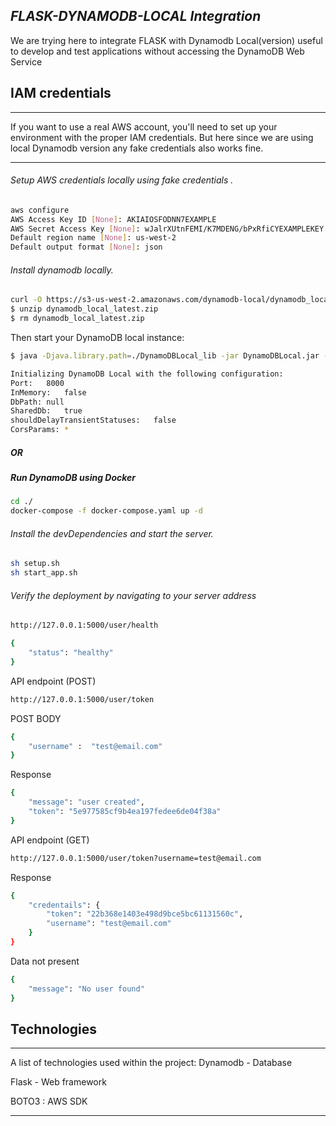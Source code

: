 ## _FLASK-DYNAMODB-LOCAL Integration_

We are trying here to integrate FLASK with Dynamodb Local(version)
useful to develop and test applications without accessing the DynamoDB Web Service

## IAM credentials
*** 
If you want to use a real AWS account, you'll need to set up your environment with the proper IAM credentials.
But here since we are using local Dynamodb version any fake credentials also works fine.
***

###### Setup AWS credentials locally using fake credentials . ######

```bash
aws configure
AWS Access Key ID [None]: AKIAIOSFODNN7EXAMPLE
AWS Secret Access Key [None]: wJalrXUtnFEMI/K7MDENG/bPxRfiCYEXAMPLEKEY
Default region name [None]: us-west-2
Default output format [None]: json
```
###### Install dynamodb locally. ######

```bash
curl -O https://s3-us-west-2.amazonaws.com/dynamodb-local/dynamodb_local_latest.zip
$ unzip dynamodb_local_latest.zip
$ rm dynamodb_local_latest.zip
```
Then start your DynamoDB local instance:

```bash
$ java -Djava.library.path=./DynamoDBLocal_lib -jar DynamoDBLocal.jar -sharedDb

Initializing DynamoDB Local with the following configuration:
Port:	8000
InMemory:	false
DbPath:	null
SharedDb:	true
shouldDelayTransientStatuses:	false
CorsParams:	*
```

##### OR ####

##### Run DynamoDB using Docker ####
```bash
cd ./
docker-compose -f docker-compose.yaml up -d  
```
###### Install the devDependencies and start the server. ######

```bash
sh setup.sh
sh start_app.sh
```

###### Verify the deployment by navigating to your server address ######


```bash
http://127.0.0.1:5000/user/health
```

```bash
{
    "status": "healthy"
}
```
API endpoint (POST)

```bash
http://127.0.0.1:5000/user/token
```
POST BODY
```bash
{
    "username" :  "test@email.com"
}
```
Response 

```bash
{
    "message": "user created",
    "token": "5e977585cf9b4ea197fedee6de04f38a"
}
```

API endpoint (GET)

```bash
http://127.0.0.1:5000/user/token?username=test@email.com
```

Response 

```bash
{
    "credentails": {
        "token": "22b368e1403e498d9bce5bc61131560c",
        "username": "test@email.com"
    }
}
```

Data not present
```bash
{
    "message": "No user found"
}
```



## Technologies
***
A list of technologies used within the project:
Dynamodb - Database

Flask -  Web framework

BOTO3 : AWS SDK
***
